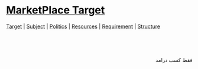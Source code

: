 <style>
.md0{margin-top: 150px;}
.md1{margin-top: 75px;}
.md2{margin-top: 50px;}
.md3{margin-top: 25px;}
.md4{margin-top: 5px;}
.tbl1 td#header{background-color: D1ECCF}
.tbl1 tr#header{background-color: D1ECCF}
</style>


# [<span style="color:black;">MarketPlace Target</span>](MarketPlace.md)
[Target](MarketPlace-Target.md) |
[Subject](MarketPlace-Subject.md) | 
[Politics](MarketPlace-Politics.md) |
[Resources](MarketPlace-Resources.md) | 
[Requirement](MarketPlace-Requirement.md) | 
[Structure](MarketPlace-Structure.md)


<div class="md1"></div>


<div align="right" dir="rtl">
فقط کسب درامد
</div>